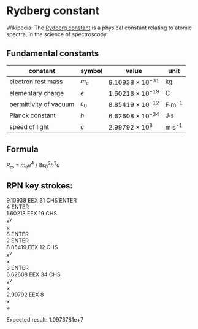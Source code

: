 # Rydberg constant

Wikipedia: The [Rydberg constant](https://en.wikipedia.org/wiki/Rydberg_constant) is a physical constant relating to atomic spectra, in the science of spectroscopy.

## Fundamental constants

| constant | symbol | value | unit |
| -------- | ------ | ----- | ---- |
| electron rest mass | _m_<sub>e</sub> | 9.10938 × 10<sup>−31</sup> | kg |
| elementary charge | _e_ | 1.60218 × 10<sup>−19</sup> | C |
| permittivity of vacuum | ε<sub>0<sub> |  8.85419 × 10<sup>−12</sup> | F∙m<sup>-1</sup> |
| Planck constant | _h_ | 6.62608 × 10<sup>−34</sup> | J∙s |
| speed of light | _c_ |  2.99792 × 10<sup>8</sup> | m∙s<sup>-1</sup> |

## Formula

_R<sub>∞</sub>_ = _m_<sub>e</sub>_e_<sup>4</sup> / 8ε<sub>0</sub><sup>2</sup>_h_<sup>3</sup>_c_

## RPN key strokes:

9.10938 EEX 31 CHS ENTER  
4 ENTER  
1.60218 EEX 19 CHS  
x<sup>y</sup>  
×  
8 ENTER  
2 ENTER  
8.85419 EEX 12 CHS  
x<sup>y</sup>  
×  
3 ENTER  
6.62608 EEX 34 CHS  
x<sup>y</sup>  
×  
2.99792 EEX 8  
×  
÷  

Expected result: 1.0973781e+7  
